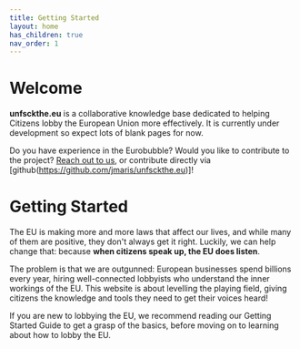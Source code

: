 ```yaml
---
title: Getting Started
layout: home
has_children: true
nav_order: 1
---
```


# Welcome

**unfsckthe.eu** is a collaborative knowledge base dedicated to helping Citizens lobby the European Union more effectively. It is currently under development so expect lots of blank pages for now.

Do you have experience in the Eurobubble? Would you like to contribute to the project? [Reach out to us](/pages/contact), or contribute directly via [github(https://github.com/jmaris/unfsckthe.eu)]!

# Getting Started

The EU is making more and more laws that affect our lives, and while many of them are positive, they don't always get it right. Luckily, we can help change that: because **when citizens speak up, the EU does listen**.

The problem is that we are outgunned: European businesses spend billions every year, hiring well-connected lobbyists who understand the inner workings of the EU. This website is about levelling the playing field, giving citizens the knowledge and tools they need to get their voices heard!

If you are new to lobbying the EU, we recommend reading our Getting Started Guide to get a grasp of the basics, before moving on to learning about how to lobby the EU.

